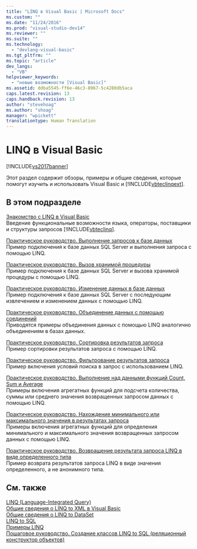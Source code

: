 ```yaml
---
title: "LINQ в Visual Basic | Microsoft Docs"
ms.custom: ""
ms.date: "11/24/2016"
ms.prod: "visual-studio-dev14"
ms.reviewer: ""
ms.suite: ""
ms.technology: 
  - "devlang-visual-basic"
ms.tgt_pltfrm: ""
ms.topic: "article"
dev_langs: 
  - "VB"
helpviewer_keywords: 
  - "новые возможности [Visual Basic]"
ms.assetid: ddba5545-ff6e-46c3-8967-5c4280db5aca
caps.latest.revision: 13
caps.handback.revision: 13
author: "stevehoag"
ms.author: "shoag"
manager: "wpickett"
translationtype: Human Translation
---
```

# LINQ в Visual Basic
[!INCLUDE[vs2017banner](../../../../csharp/includes/vs2017banner.md)]

Этот раздел содержит обзоры, примеры и общие сведения, которые помогут изучить и использовать Visual Basic и [!INCLUDE[vbteclinqext](../../../../csharp/getting-started/includes/vbteclinqext_md.md)].  
  
## В этом подразделе  
 [Знакомство с LINQ в Visual Basic](../../../../visual-basic/programming-guide/language-features/linq/introduction-to-linq.md)  
 Введение функциональные возможности языка, операторы, поставщики и структуры запросов [!INCLUDE[vbteclinq](../../../../csharp/includes/vbteclinq_md.md)].  
  
 [Практическое руководство. Выполнение запросов к базе данных](../../../../visual-basic/programming-guide/language-features/linq/how-to-query-a-database-by-using-linq.md)  
 Пример подключения к базе данных SQL Server и выполнения запроса с помощью LINQ.  
  
 [Практическое руководство. Вызов хранимой процедуры](../../../../visual-basic/programming-guide/language-features/linq/how-to-call-a-stored-procedure-by-using-linq.md)  
 Пример подключения к базе данных SQL Server и вызова хранимой процедуры с помощью LINQ.  
  
 [Практическое руководство. Изменение данных в базе данных](../../../../visual-basic/programming-guide/language-features/linq/how-to-modify-data-in-a-database-by-using-linq.md)  
 Пример подключения к базе данных SQL Server с последующим извлечением и изменением данных с помощью LINQ.  
  
 [Практическое руководство. Объединение данных с помощью соединений](../../../../visual-basic/programming-guide/language-features/linq/how-to-combine-data-with-linq-by-using-joins.md)  
 Приводятся примеры объединения данных с помощью LINQ аналогично объединениям в базах данных.  
  
 [Практическое руководство. Сортировка результатов запроса](../../../../visual-basic/programming-guide/language-features/linq/how-to-sort-query-results-by-using-linq.md)  
 Пример сортировки результатов запроса с помощью LINQ.  
  
 [Практическое руководство. Фильтрование результатов запроса](../../../../visual-basic/programming-guide/language-features/linq/how-to-filter-query-results-by-using-linq.md)  
 Пример включения условий поиска в запрос с использованием LINQ.  
  
 [Практическое руководство. Выполнение над данными функций Count, Sum и Average](../../../../visual-basic/programming-guide/language-features/linq/how-to-count-sum-or-average-data-by-using-linq.md)  
 Примеры включения агрегатных функций для подсчета количества, суммы или среднего значения возвращенных запросом данных с помощью LINQ.  
  
 [Практическое руководство. Нахождение минимального или максимального значения в результатах запроса](../../../../visual-basic/programming-guide/language-features/linq/how-to-find-the-minimum-or-maximum-value-in-a-query-result.md)  
 Примеры включения агрегатных функций для определения минимального и максимального значения возвращенных запросом данных с помощью LINQ.  
  
 [Практическое руководство. Возвращение результата запроса LINQ в виде определенного типа](../../../../visual-basic/programming-guide/language-features/linq/how-to-return-a-linq-query-result-as-a-specific-type.md)  
 Пример возврата результатов запроса LINQ в виде значения определенного, а не анонимного типа.  
  
## См. также  
 [LINQ \(Language\-Integrated Query\)](../Topic/LINQ%20\(Language-Integrated%20Query\).md)   
 [Общие сведения о LINQ to XML в Visual Basic](../../../../visual-basic/programming-guide/language-features/xml/overview-of-linq-to-xml.md)   
 [Общие сведения о LINQ to DataSet](../Topic/LINQ%20to%20DataSet%20Overview.md)   
 [LINQ to SQL](../Topic/LINQ%20to%20SQL.md)   
 [Примеры LINQ](../Topic/LINQ%20Samples.md)   
 [Пошаговое руководство. Создание классов LINQ to SQL \(реляционный конструктор объектов\)](../Topic/Walkthrough:%20Creating%20LINQ%20to%20SQL%20Classes%20\(O-R%20Designer\).md)